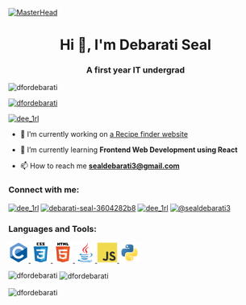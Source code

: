 [![MasterHead](https://user-images.githubusercontent.com/67194519/173735367-b75edb3b-61ec-4323-a10f-5d98e1d7b97a.gif)](https://rishavchanda.io)

<h1 align="center">Hi 👋, I'm Debarati Seal</h1>
<h3 align="center">A first year IT undergrad</h3>

<p align="left"> <img src="https://komarev.com/ghpvc/?username=dfordebarati&label=Profile%20views&color=0e75b6&style=flat" alt="dfordebarati" /> </p>

<p align="left"> <a href="https://github.com/ryo-ma/github-profile-trophy"><img src="https://github-profile-trophy.vercel.app/?username=dfordebarati" alt="dfordebarati" /></a> </p>

<p align="left"> <a href="https://twitter.com/dee_1rl" target="blank"><img src="https://img.shields.io/twitter/follow/dee_1rl?logo=twitter&style=for-the-badge" alt="dee_1rl" /></a> </p>

- 🔭 I’m currently working on [a Recipe finder website](https://github.com/dfordebarati/RecipeFinderApp)

- 🌱 I’m currently learning **Frontend Web Development using React**

- 📫 How to reach me **sealdebarati3@gmail.com**

<h3 align="left">Connect with me:</h3>
<p align="left">
<a href="https://twitter.com/dee_1rl" target="blank"><img align="center" src="https://raw.githubusercontent.com/rahuldkjain/github-profile-readme-generator/master/src/images/icons/Social/twitter.svg" alt="dee_1rl" height="30" width="40" /></a>
<a href="https://linkedin.com/in/debarati-seal-3604282b8" target="blank"><img align="center" src="https://raw.githubusercontent.com/rahuldkjain/github-profile-readme-generator/master/src/images/icons/Social/linked-in-alt.svg" alt="debarati-seal-3604282b8" height="30" width="40" /></a>
<a href="https://instagram.com/dee_1rl" target="blank"><img align="center" src="https://raw.githubusercontent.com/rahuldkjain/github-profile-readme-generator/master/src/images/icons/Social/instagram.svg" alt="dee_1rl" height="30" width="40" /></a>
<a href="https://www.hackerearth.com/@sealdebarati3" target="blank"><img align="center" src="https://raw.githubusercontent.com/rahuldkjain/github-profile-readme-generator/master/src/images/icons/Social/hackerearth.svg" alt="@sealdebarati3" height="30" width="40" /></a>
</p>

<h3 align="left">Languages and Tools:</h3>
<p align="left"> <a href="https://www.cprogramming.com/" target="_blank" rel="noreferrer"> <img src="https://raw.githubusercontent.com/devicons/devicon/master/icons/c/c-original.svg" alt="c" width="40" height="40"/> </a> <a href="https://www.w3schools.com/css/" target="_blank" rel="noreferrer"> <img src="https://raw.githubusercontent.com/devicons/devicon/master/icons/css3/css3-original-wordmark.svg" alt="css3" width="40" height="40"/> </a> <a href="https://www.w3.org/html/" target="_blank" rel="noreferrer"> <img src="https://raw.githubusercontent.com/devicons/devicon/master/icons/html5/html5-original-wordmark.svg" alt="html5" width="40" height="40"/> </a> <a href="https://www.java.com" target="_blank" rel="noreferrer"> <img src="https://raw.githubusercontent.com/devicons/devicon/master/icons/java/java-original.svg" alt="java" width="40" height="40"/> </a> <a href="https://developer.mozilla.org/en-US/docs/Web/JavaScript" target="_blank" rel="noreferrer"> <img src="https://raw.githubusercontent.com/devicons/devicon/master/icons/javascript/javascript-original.svg" alt="javascript" width="40" height="40"/> </a> <a href="https://www.python.org" target="_blank" rel="noreferrer"> <img src="https://raw.githubusercontent.com/devicons/devicon/master/icons/python/python-original.svg" alt="python" width="40" height="40"/> </a> </p>

<p><img align="left" src="https://github-readme-stats.vercel.app/api/top-langs?username=dfordebarati&show_icons=true&locale=en&layout=compact" alt="dfordebarati" /></p>

<p>&nbsp;<img align="center" src="https://github-readme-stats.vercel.app/api?username=dfordebarati&show_icons=true&locale=en" alt="dfordebarati" /></p>

<p><img align="center" src="https://github-readme-streak-stats.herokuapp.com/?user=dfordebarati&" alt="dfordebarati" /></p>
